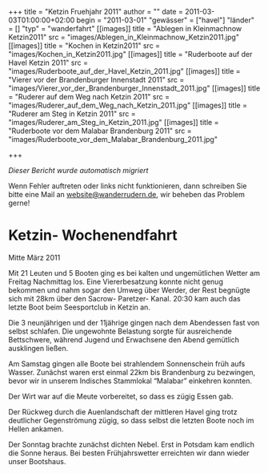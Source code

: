 +++
title = "Ketzin Fruehjahr 2011"
author = ""
date = 2011-03-03T01:00:00+02:00
begin = "2011-03-01"
"gewässer" = ["havel"]
"länder" = []
"typ" = "wanderfahrt"
[[images]]
title = "Ablegen in Kleinmachnow Ketzin2011"
src = "images/Ablegen_in_Kleinmachnow_Ketzin2011.jpg"
[[images]]
title = "Kochen in Ketzin2011"
src = "images/Kochen_in_Ketzin2011.jpg"
[[images]]
title = "Ruderboote auf der Havel Ketzin 2011"
src = "images/Ruderboote_auf_der_Havel_Ketzin_2011.jpg"
[[images]]
title = "Vierer vor der Brandenburger Innenstadt 2011"
src = "images/Vierer_vor_der_Brandenburger_Innenstadt_2011.jpg"
[[images]]
title = "Ruderer auf dem Weg nach Ketzin 2011"
src = "images/Ruderer_auf_dem_Weg_nach_Ketzin_2011.jpg"
[[images]]
title = "Ruderer am Steg in Ketzin 2011"
src = "images/Ruderer_am_Steg_in_Ketzin_2011.jpg"
[[images]]
title = "Ruderboote vor dem Malabar Brandenburg 2011"
src = "images/Ruderboote_vor_dem_Malabar_Brandenburg_2011.jpg"

+++


*Dieser Bericht wurde automatisch migriert*

Wenn Fehler auftreten oder links nicht funktionieren, dann schreiben Sie bitte eine Mail an website@wanderrudern.de, wir beheben das Problem gerne!



# Ketzin- Wochenendfahrt


Mitte März 2011

Mit 21 Leuten und 5 Booten ging es bei kalten und ungemütlichen Wetter am Freitag Nachmittag los. Eine Viererbesatzung konnte nicht genug bekommen und nahm sogar den Umweg über Werder, der Rest begnügte sich mit 28km über den Sacrow- Paretzer- Kanal. 20:30 kam auch das letzte Boot beim Seesportclub in Ketzin an.

Die 3 neunjährigen und der 11jährige gingen nach dem Abendessen fast von selbst schlafen. Die ungewohnte Belastung sorgte für ausreichende Bettschwere, während Jugend und Erwachsene den Abend gemütlich ausklingen ließen.

Am Samstag gingen alle Boote bei strahlendem Sonnenschein früh aufs Wasser. Zunächst waren erst einmal 22km bis Brandenburg zu bezwingen, bevor wir in unserem Indisches Stammlokal “Malabar” einkehren konnten.

Der Wirt war auf die Meute vorbereitet, so dass es zügig Essen gab.

Der Rückweg durch die Auenlandschaft der mittleren Havel ging trotz deutlicher Gegenströmung zügig, so dass selbst die letzten Boote noch im Hellen ankamen.

Der Sonntag brachte zunächst dichten Nebel. Erst in Potsdam kam endlich die Sonne heraus. Bei besten Frühjahrswetter erreichten wir dann wieder unser Bootshaus.